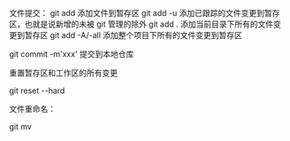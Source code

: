 文件提交：
git add <file> 添加文件到暂存区
git add -u 添加已跟踪的文件变更到暂存区，也就是说新增的未被 git 管理的除外
git add . 添加当前目录下所有的文件变更到暂存区
git add -A/-all 添加整个项目下所有的文件变更到暂存区

git commit -m'xxx' 提交到本地仓库

重置暂存区和工作区的所有变更

git reset --hard

文件重命名：

git mv <sourcefile> <destfile>
